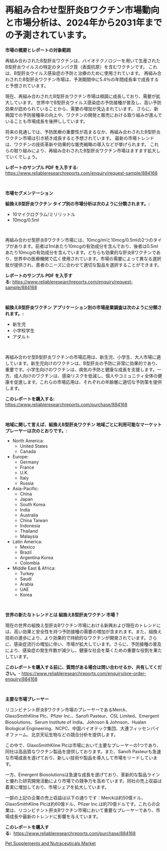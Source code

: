 <p><h1>再組み合わせ型肝炎Bワクチン市場動向と市場分析は、2024年から2031年までの予測されています。</h1></p><p><strong>市場の概要とレポートの対象範囲</strong></p>
<p><p>再組み合わされたB型肝炎ワクチンは、バイオテクノロジーを用いて生産されたB型肝炎ウイルスの特定のタンパク質（表面抗原）を含むワクチンです。 これは、B型肝炎ウイルス感染症の予防と治療のために使用されています。 再組み合わされたB型肝炎ワクチン市場は、予測期間中に5.4％の年間成長率で成長すると予想されています。</p><p>現在、再組み合わされたB型肝炎ワクチン市場は順調に成長しており、需要が拡大しています。 世界中でB型肝炎ウイルス感染症の予防接種が普及し、高い予防効果が認められていることから、需要の増加が見込まれています。 さらに、新興国での予防接種率の向上や、ワクチンの開発と販売における取り組みが進んでいることも市場成長を後押ししています。</p><p>将来の見通しでは、予防医療の重要性が高まるなか、再組み合わされたB型肝炎ワクチン市場は引き続き成長すると予想されています。 最新の市場トレンドは、ワクチンの技術革新や効果的な販売戦略の導入などが挙げられます。 これらの取り組みにより、再組み合わされたB型肝炎ワクチン市場はますます拡大していくでしょう。</p></p>
<p><strong>レポートのサンプル PDF を入手する:</strong> <a href="https://www.reliableresearchreports.com/enquiry/request-sample/884168">https://www.reliableresearchreports.com/enquiry/request-sample/884168</a></p>
<p>&nbsp;</p>
<p><strong>市場セグメンテーション</strong></p>
<p><strong>組換えB型肝炎ワクチン タイプ別の市場分析は次のように分類されます。:</strong></p>
<p><ul><li>10マイクログラム/ミリリットル</li><li>10mcg/0.5ml</li></ul></p>
<p>&nbsp;</p>
<p><p>再組み合わせ型肝炎Bワクチン市場には、10mcg/mlと10mcg/0.5mlの2つのタイプがあります。前者は1mlあたり10mcgの有効成分を含んでおり、後者は0.5mlあたり10mcgの有効成分を含んでいます。どちらも効果的な肝炎Bワクチンであり、世界中の医療機関で広く使用されています。市場の需要によって異なる選択肢が提供され、患者のニーズに合わせて適切な製品を選択することができます。</p></p>
<p><strong>レポートのサンプル PDF を入手する:</strong>&nbsp;<a href="https://www.reliableresearchreports.com/enquiry/request-sample/884168">https://www.reliableresearchreports.com/enquiry/request-sample/884168</a></p>
<p>&nbsp;</p>
<p><strong> 組換えB型肝炎ワクチン アプリケーション別の市場産業調査は次のように分類されます。:</strong></p>
<p><ul><li>新生児</li><li>小学校学生</li><li>アダルト</li></ul></p>
<p>&nbsp;</p>
<p><p>再組み合わせ型B型肝炎ワクチンの市場応用は、新生児、小学生、大人市場に適しています。新生児向けのワクチンは、B型肝炎の予防に非常に効果的であり、重要です。小学生向けのワクチンは、病気の予防と健康な成長を支援します。一方、成人向けのワクチンは、感染リスクを低減し、個人やコミュニティ全体の健康を促進します。これらの市場応用は、それぞれの年齢層に適切な予防策を提供します。</p></p>
<p><strong>このレポートを購入する:</strong>&nbsp; <a href="https://www.reliableresearchreports.com/purchase/884168">https://www.reliableresearchreports.com/purchase/884168</a></p>
<p>&nbsp;</p>
<p><strong>地域に関して言えば、組換えB型肝炎ワクチン 地域ごとに利用可能なマーケットプレーヤーは次のとおりです。:</strong></p>
<p><ul>
    <li>
        North America:
        <ul>
            <li>United States</li>
            <li>Canada</li>
        </ul>
    </li>
    <li>
        Europe:
        <ul>
            <li>Germany</li>
            <li>France</li>
            <li>U.K.</li>
            <li>Italy</li>
            <li>Russia</li>
        </ul>
    </li>
    <li>
        Asia-Pacific:
        <ul>
            <li>China</li>
            <li>Japan</li>
            <li>South Korea</li>
            <li>India</li>
            <li>Australia</li>
            <li>China Taiwan</li>
            <li>Indonesia</li>
            <li>Thailand</li>
            <li>Malaysia</li>
        </ul>
    </li>
    <li>
        Latin America:
        <ul>
            <li>Mexico</li>
            <li>Brazil</li>
            <li>Argentina Korea</li>
            <li>Colombia</li>
        </ul>
    </li>
    <li>
        Middle East & Africa:
        <ul>
            <li>Turkey</li>
            <li>Saudi</li>
            <li>Arabia</li>
            <li>UAE</li>
            <li>Korea</li>
        </ul>
    </li>
    </ul></p>
<p>&nbsp;</p>
<p><strong>世界の新たなトレンドとは 組換えB型肝炎ワクチン 市場？</strong></p>
<p><p>現在の世界の組換え型肝炎Bワクチン市場における新興および現在のトレンドには、高い効果と安全性を持つ予防接種の需要の増加が含まれます。また、組換え技術の進歩により、より効果的で持続的なワクチンが開発されています。さらに、感染症流行の増加に伴い、市場が拡大しています。さらに、予防接種の普及により、感染症の発生件数が減少し、健康な社会を築くための重要な役割を果たしています。</p></p>
<p><strong>このレポートを購入する前に、質問がある場合は問い合わせるか、共有してください。</strong>- <a href="https://www.reliableresearchreports.com/enquiry/pre-order-enquiry/884168">https://www.reliableresearchreports.com/enquiry/pre-order-enquiry/884168</a></p>
<p>&nbsp;</p>
<p><strong>主要な市場プレーヤー</strong></p>
<p><p>リコンビナント肝炎Bワクチン市場のプレーヤーであるMerck、GlaxoSmithKline Plc、Pfizer Inc.、Sanofi Pasteur、CSL Limited、Emergent Biosolutions、Serum Institute of India、Johnson & Johnson、Hualan Biological Engineering、NCPC、中国バイオテック集団、大連フィッセンバイオファーム、北京天坛生物などの競合分析を提供します。 </p><p>この中で、GlaxoSmithKline Plcは市場において主要なプレーヤーの1つであり、同社は高品質なワクチン製品を提供しております。また、Sanofi Pasteurも急速な市場成長を遂げており、新しい技術や製品を導入して市場をリードしています。</p><p>一方、Emergent Biosolutionsは急速な成長を遂げており、革新的な製品ラインと優れた研究開発活動により市場での競争力を高めています。同社の売上収益は着実に増加しており、市場シェアを拡大しています。</p><p>一部の上記の企業の売上収益は以下の通りです：Merckは約50億ドル、GlaxoSmithKline Plcは約60億ドル、Pfizer Inc.は約70億ドルです。これらの企業は、リコンビナント肝炎Bワクチン市場において重要なプレーヤーであり、市場成長や最新のトレンドに影響を与えています。</p></p>
<p><strong>このレポートを購入する:</strong>&nbsp;&nbsp;<a href="https://www.reliableresearchreports.com/purchase/884168">https://www.reliableresearchreports.com/purchase/884168</a></p>
<p><p><a href="https://circular-yam-9b9.notion.site/Pet-Supplements-and-Nutraceuticals-Market-Size-2024-2031-Global-Industrial-Analysis-Key-Geographi-cd27fa700183499390665502b47fca94">Pet Supplements and Nutraceuticals Market</a></p></p>